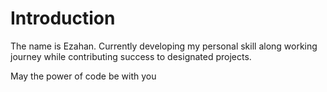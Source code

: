# Introduction

The name is Ezahan. Currently developing my personal skill along working journey while contributing success to designated projects.

May the power of code be with you
